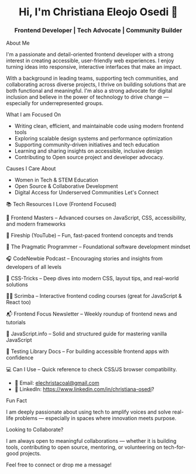<h1 align="center">Hi, I'm Christiana Eleojo Osedi 👋</h1>
<h3 align="center">Frontend Developer | Tech Advocate | Community Builder</h3>


About Me

I'm a passionate and detail-oriented frontend developer with a strong interest in creating accessible, user-friendly web experiences. I enjoy turning ideas into responsive, interactive interfaces that make an impact.

With a background in leading teams, supporting tech communities, and collaborating across diverse projects, I thrive on building solutions that are both functional and meaningful. I'm also a strong advocate for digital inclusion and believe in the power of technology to drive change — especially for underrepresented groups.


What I am Focused On

- Writing clean, efficient, and maintainable code using modern frontend tools
- Exploring scalable design systems and performance optimization
- Supporting community-driven initiatives and tech education
- Learning and sharing insights on accessible, inclusive design
- Contributing to Open source project and developer advocacy.


Causes I Care About

- Women in Tech & STEM Education
- Open Source & Collaborative Development
- Digital Access for Underserved Communities
 Let's Connect


📚 Tech Resources I Love (Frontend Focused)

📖 Frontend Masters – Advanced courses on JavaScript, CSS, accessibility, and modern frameworks

🎥 Fireship (YouTube) – Fun, fast-paced frontend concepts and trends

📖 The Pragmatic Programmer – Foundational software development mindset

🎧 CodeNewbie Podcast – Encouraging stories and insights from developers of all levels

📘 CSS-Tricks – Deep dives into modern CSS, layout tips, and real-world solutions

🧑‍🏫 Scrimba – Interactive frontend coding courses (great for JavaScript & React too)

📬 Frontend Focus Newsletter – Weekly roundup of frontend news and tutorials

🧠 JavaScript.info – Solid and structured guide for mastering vanilla JavaScript

🧪 Testing Library Docs – For building accessible frontend apps with confidence

💻 Can I Use – Quick reference to check CSS/JS browser compatibility.



- 📧 Email: elechristacoal@gmail.com
- 💼 LinkedIn: https://www.linkedin.com/in/christiana-osedi?


 Fun Fact

I am deeply passionate about using tech to amplify voices and solve real-life problems — especially in spaces where innovation meets purpose.

 Looking to Collaborate?

I am always open to meaningful collaborations — whether it is building tools, contributing to open source, mentoring, or volunteering on tech-for-good projects.

Feel free to connect or drop me a message!


